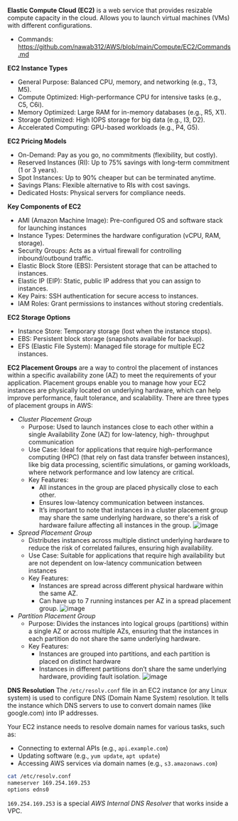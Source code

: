 **Elastic Compute Cloud (EC2)** is a web service that provides resizable compute capacity in the cloud. Allows you to launch virtual machines (VMs) with different configurations.

- Commands: https://github.com/nawab312/AWS/blob/main/Compute/EC2/Commands.md

**EC2 Instance Types**
- General Purpose: Balanced CPU, memory, and networking (e.g., T3, M5).
- Compute Optimized: High-performance CPU for intensive tasks (e.g., C5, C6i).
- Memory Optimized: Large RAM for in-memory databases (e.g., R5, X1).
- Storage Optimized: High IOPS storage for big data (e.g., I3, D2).
- Accelerated Computing: GPU-based workloads (e.g., P4, G5).

**EC2 Pricing Models**
- On-Demand: Pay as you go, no commitments (flexibility, but costly).
- Reserved Instances (RI): Up to 75% savings with long-term commitment (1 or 3 years).
- Spot Instances: Up to 90% cheaper but can be terminated anytime.
- Savings Plans: Flexible alternative to RIs with cost savings.
- Dedicated Hosts: Physical servers for compliance needs.

**Key Components of EC2**
- AMI (Amazon Machine Image): Pre-configured OS and software stack for launching instances
- Instance Types: Determines the hardware configuration (vCPU, RAM, storage).
- Security Groups: Acts as a virtual firewall for controlling inbound/outbound traffic.
- Elastic Block Store (EBS): Persistent storage that can be attached to instances.
- Elastic IP (EIP): Static, public IP address that you can assign to instances.
- Key Pairs: SSH authentication for secure access to instances.
- IAM Roles: Grant permissions to instances without storing credentials.

**EC2 Storage Options**
- Instance Store: Temporary storage (lost when the instance stops).
- EBS: Persistent block storage (snapshots available for backup).
- EFS (Elastic File System): Managed file storage for multiple EC2 instances.

**EC2 Placement Groups** are a way to control the placement of instances within a specific availability zone (AZ) to meet the requirements of your application. 
Placement groups enable you to manage how your EC2 instances are physically located on underlying hardware, which can help improve performance, fault tolerance, and scalability. 
There are three types of placement groups in AWS:
- *Cluster Placement Group*
  - Purpose: Used to launch instances close to each other within a single Availability Zone (AZ) for low-latency, high- throughput communication
  - Use Case: Ideal for applications that require high-performance computing (HPC) (that rely on fast data transfer between instances), like big data processing, scientific simulations, or gaming workloads, where network performance and low latency are critical.
  - Key Features:
    - All instances in the group are placed physically close to each other.
    - Ensures low-latency communication between instances.
    - It’s important to note that instances in a cluster placement group may share the same underlying hardware, so there's a risk of hardware failure affecting all instances in the group.
  ![image](https://github.com/user-attachments/assets/ac2361d3-1d5e-418a-ba84-2082c603ccb1)
- *Spread Placement Group*
  - Distributes instances across multiple distinct underlying hardware to reduce the risk of correlated failures, ensuring high availability.
  - Use Case: Suitable for applications that require high availability but are not dependent on low-latency communication between instances
  - Key Features:
    - Instances are spread across different physical hardware within the same AZ.
    - Can have up to 7 running instances per AZ in a spread placement group.
  ![image](https://github.com/user-attachments/assets/0078b87f-e09c-4a9e-bdd1-fc2510af3e53)
- *Partition Placement Group*
  - Purpose: Divides the instances into logical groups (partitions) within a single AZ or across multiple AZs, ensuring that the instances in each partition do not share the same underlying hardware.
  - Key Features:
    - Instances are grouped into partitions, and each partition is placed on distinct hardware
    - Instances in different partitions don’t share the same underlying hardware, providing fault isolation.
  ![image](https://github.com/user-attachments/assets/aa18713a-065b-46ff-9718-a896b3727776)

**DNS Resolution**
The `/etc/resolv.conf` file in an EC2 instance (or any Linux system) is used to configure DNS (Domain Name System) resolution. It tells the instance which DNS servers to use to convert domain names (like google.com) into IP addresses.

Your EC2 instance needs to resolve domain names for various tasks, such as:
- Connecting to external APIs (e.g., `api.example.com`)
- Updating software (e.g., `yum update`, `apt update`)
- Accessing AWS services via domain names (e.g., `s3.amazonaws.com`)

```bash
cat /etc/resolv.conf
nameserver 169.254.169.253
options edns0
```

`169.254.169.253` is a special *AWS Internal DNS Resolver* that works inside a VPC.





